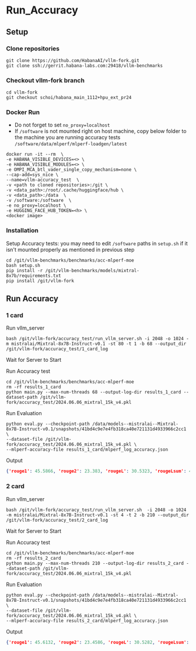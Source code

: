 # Run_Accuracy

## Setup

### Clone repositories
```
git clone https://github.com/HabanaAI/vllm-fork.git
git clone ssh://gerrit.habana-labs.com:29418/vllm-benchmarks
```

### Checkout vllm-fork branch
```
cd vllm-fork
git checkout schoi/habana_main_1112+hpu_ext_pr24
```

### Docker Run
- Do not forget to set `no_proxy=localhost`
- If `/software` is not mounted right on host machine, copy below folder to the machine you are running accuracy tests `/software/data/mlperf/mlperf-loadgen/latest`
```
docker run -it --rm  \
-e HABANA_VISIBLE_DEVICES=<> \
-e HABANA_VISIBLE_MODULES=<> \
-e OMPI_MCA_btl_vader_single_copy_mechanism=none \
--cap-add=sys_nice \
--name=vllm-accuracy_test  \
-v <path to cloned repositories>:/git \
-v <data_path>:/root/.cache/huggingface/hub \
-v <data_path>:/data  \
-v /software:/software  \
-e no_proxy=localhost \
-e HUGGING_FACE_HUB_TOKEN=<h> \
<docker image>
```

### Installation


Setup Accuracy tests: you may need to edit `/software` paths in `setup.sh` if it isn't mounted properly as mentioned in previous step
```
cd /git/vllm-benchmarks/benchmarks/acc-mlperf-moe
bash setup.sh
pip install -r /git/vllm-benchmarks/models/mixtral-8x7b/requirements.txt
pip install /git/vllm-fork
```

## Run Accuracy

### 1 card

Run vllm_server
```
bash /git/vllm-fork/accuracy_test/run_vllm_server.sh -i 2048 -o 1024 -m mistralai/Mixtral-8x7B-Instruct-v0.1 -st 80 -t 1 -b 68 --output_dir /git/vllm-fork/accuracy_test/1_card_log
```

Wait for Server to Start

Run Accuracy test
```
cd /git/vllm-benchmarks/benchmarks/acc-mlperf-moe
rm -rf results_1_card
python main.py --max-num-threads 68 --output-log-dir results_1_card --dataset-path /git/vllm-fork/accuracy_test/2024.06.06_mixtral_15k_v4.pkl
```

Run Evaluation
```
python eval.py --checkpoint-path /data/models--mistralai--Mixtral-8x7B-Instruct-v0.1/snapshots/41bd4c9e7e4fb318ca40e721131d4933966c2cc1 \
--dataset-file /git/vllm-fork/accuracy_test/2024.06.06_mixtral_15k_v4.pkl \
--mlperf-accuracy-file results_1_card/mlperf_log_accuracy.json
```

Output
```json
{'rouge1': 45.5866, 'rouge2': 23.383, 'rougeL': 30.5323, 'rougeLsum': 42.5677, 'gsm8k': 72.04, 'mbxp': 59.58, 'gen_len': 4257309, 'gen_num': 15000, 'gen_tok_len': 2189320, 'tokens_per_sample': 146.0, 'performance': 0, 'accuracy': 97.64}

```


### 2 card

Run vllm_server
```
bash /git/vllm-fork/accuracy_test/run_vllm_server.sh  -i 2048 -o 1024 -m mistralai/Mixtral-8x7B-Instruct-v0.1 -st 4 -t 2 -b 210 --output_dir /git/vllm-fork/accuracy_test/2_card_log
```

Wait for Server to Start

Run Accuracy test
```
cd /git/vllm-benchmarks/benchmarks/acc-mlperf-moe
rm -rf results_2_card
python main.py --max-num-threads 210 --output-log-dir results_2_card --dataset-path /git/vllm-fork/accuracy_test/2024.06.06_mixtral_15k_v4.pkl
```

Run Evaluation
```
python eval.py --checkpoint-path /data/models--mistralai--Mixtral-8x7B-Instruct-v0.1/snapshots/41bd4c9e7e4fb318ca40e721131d4933966c2cc1 \
--dataset-file /git/vllm-fork/accuracy_test/2024.06.06_mixtral_15k_v4.pkl \
--mlperf-accuracy-file results_2_card/mlperf_log_accuracy.json
```

Output
```json
{'rouge1': 45.6132, 'rouge2': 23.4586, 'rougeL': 30.5282, 'rougeLsum': 42.5815, 'gsm8k': 71.7, 'mbxp': 60.02, 'gen_len': 4258818, 'gen_num': 15000, 'gen_tok_len': 2189580, 'tokens_per_sample': 146.0, 'performance': 0, 'accuracy': 97.18}
```
